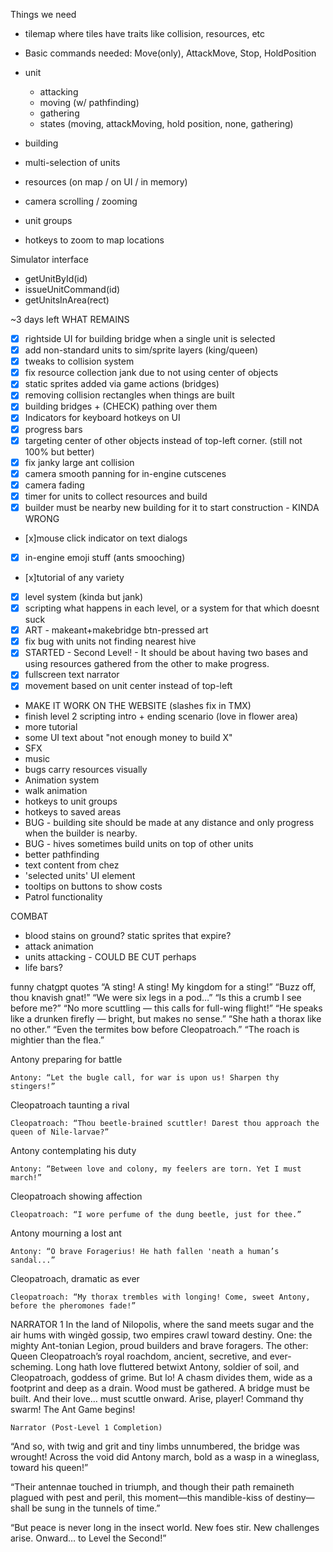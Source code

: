 Things we need

- tilemap where tiles have traits like collision, resources, etc
- Basic commands needed: Move(only), AttackMove, Stop, HoldPosition
- unit

  - attacking
  - moving (w/ pathfinding)
  - gathering
  - states (moving, attackMoving, hold position, none, gathering)

- building
- multi-selection of units
- resources (on map / on UI / in memory)
- camera scrolling / zooming
- unit groups
- hotkeys to zoom to map locations

Simulator interface

- getUnitById(id)
- issueUnitCommand(id)
- getUnitsInArea(rect)

~3 days left
WHAT REMAINS

- [x] rightside UI for building bridge when a single unit is selected
- [x] add non-standard units to sim/sprite layers (king/queen)
- [x] tweaks to collision system
- [x] fix resource collection jank due to not using center of objects
- [x] static sprites added via game actions (bridges)
- [x] removing collision rectangles when things are built
- [x] building bridges + (CHECK) pathing over them
- [x] Indicators for keyboard hotkeys on UI
- [x] progress bars
- [x] targeting center of other objects instead of top-left corner. (still not 100% but better)
- [x] fix janky large ant collision
- [x] camera smooth panning for in-engine cutscenes
- [x] camera fading
- [x] timer for units to collect resources and build
- [x] builder must be nearby new building for it to start construction - KINDA WRONG
- [x]mouse click indicator on text dialogs
- [x] in-engine emoji stuff (ants smooching)
- [x]tutorial of any variety
- [x] level system (kinda but jank)
- [x] scripting what happens in each level, or a system for that which doesnt suck
- [x] ART - makeant+makebridge btn-pressed art
- [x] fix bug with units not finding nearest hive
- [x] STARTED - Second Level! - It should be about having two bases and using resources gathered from the other to make progress.
- [x] fullscreen text narrator
- [x] movement based on unit center instead of top-left
- MAKE IT WORK ON THE WEBSITE (slashes fix in TMX)
- finish level 2 scripting intro + ending scenario (love in flower area)
- more tutorial
- some UI text about "not enough money to build X"
- SFX
- music
- bugs carry resources visually
- Animation system
- walk animation
- hotkeys to unit groups
- hotkeys to saved areas
- BUG - building site should be made at any distance and only progress when the builder is nearby.
- BUG - hives sometimes build units on top of other units
- better pathfinding
- text content from chez
- 'selected units' UI element
- tooltips on buttons to show costs
- Patrol functionality

COMBAT

- blood stains on ground? static sprites that expire?
- attack animation
- units attacking - COULD BE CUT perhaps
- life bars?

funny chatgpt quotes
“A sting! A sting! My kingdom for a sting!”
“Buzz off, thou knavish gnat!”
“We were six legs in a pod…”
“Is this a crumb I see before me?”
“No more scuttling — this calls for full-wing flight!”
“He speaks like a drunken firefly — bright, but makes no sense.”
“She hath a thorax like no other.”
“Even the termites bow before Cleopatroach.”
“The roach is mightier than the flea.”

Antony preparing for battle

    Antony: “Let the bugle call, for war is upon us! Sharpen thy stingers!”

Cleopatroach taunting a rival

    Cleopatroach: “Thou beetle-brained scuttler! Darest thou approach the queen of Nile-larvae?”

Antony contemplating his duty

    Antony: “Between love and colony, my feelers are torn. Yet I must march!”

Cleopatroach showing affection

    Cleopatroach: “I wore perfume of the dung beetle, just for thee.”

Antony mourning a lost ant

    Antony: “O brave Foragerius! He hath fallen 'neath a human’s sandal...”

Cleopatroach, dramatic as ever

    Cleopatroach: “My thorax trembles with longing! Come, sweet Antony, before the pheromones fade!”

NARRATOR 1
In the land of Nilopolis, where the sand meets sugar and the air hums with wingèd gossip, two empires crawl toward destiny. One: the mighty Ant-tonian Legion, proud builders and brave foragers. The other: Queen Cleopatroach’s royal roachdom, ancient, secretive, and ever-scheming.
Long hath love fluttered betwixt Antony, soldier of soil, and Cleopatroach, goddess of grime. But lo! A chasm divides them, wide as a footprint and deep as a drain. Wood must be gathered. A bridge must be built. And their love… must scuttle onward.
Arise, player! Command thy swarm! The Ant Game begins!

    Narrator (Post-Level 1 Completion)

“And so, with twig and grit and tiny limbs unnumbered, the bridge was wrought! Across the void did Antony march, bold as a wasp in a wineglass, toward his queen!”

“Their antennae touched in triumph, and though their path remaineth plagued with pest and peril, this moment—this mandible-kiss of destiny—shall be sung in the tunnels of time.”

“But peace is never long in the insect world. New foes stir. New challenges arise. Onward… to Level the Second!”
